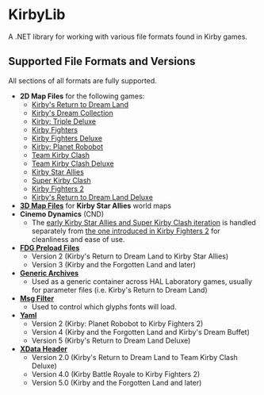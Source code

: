 # KirbyLib
 A .NET library for working with various file formats found in Kirby games.

## Supported File Formats and Versions
All sections of all formats are fully supported.

* **2D Map Files** for the following games:
	* [Kirby's Return to Dream Land](KirbyLib/Mapping/MapRtDL.cs)
	* [Kirby's Dream Collection](KirbyLib/Mapping/MapRtDL.cs)
	* [Kirby: Triple Deluxe](KirbyLib/Mapping/MapTDX.cs)
	* [Kirby Fighters](KirbyLib/Mapping/MapFighters.cs)
	* [Kirby Fighters Deluxe](KirbyLib/Mapping/MapFighters.cs)
	* [Kirby: Planet Robobot](KirbyLib/Mapping/MapKPR.cs)
	* [Team Kirby Clash](KirbyLib/Mapping/MapClash.cs)
	* [Team Kirby Clash Deluxe](KirbyLib/Mapping/MapClashDeluxe.cs)
	* [Kirby Star Allies](KirbyLib/Mapping/MapKSA.cs)
	* [Super Kirby Clash](KirbyLib/Mapping/MapClashSuper.cs)
	* [Kirby Fighters 2](KirbyLib/Mapping/MapFighters.cs)
	* [Kirby's Return to Dream Land Deluxe](KirbyLib/Mapping/MapRtDL.cs)
* [**3D Map Files**](KirbyLib/Mapping/Map3D.cs) for **Kirby Star Allies** world maps
* **Cinemo Dynamics** (CND)
	* The [early Kirby Star Allies and Super Kirby Clash iteration](KirbyLib/CinemoKSA.cs) is handled separately from [the one introduced in Kirby Fighters 2](KirbyLib/Cinemo.cs) for cleanliness and ease of use.
* [**FDG Preload Files**](KirbyLib/FDG.cs)
	* Version 2 (Kirby's Return to Dream Land to Kirby Star Allies)
	* Version 3 (Kirby and the Forgotten Land and later)
* [**Generic Archives**](KirbyLib/GenericArchive.cs)
	* Used as a generic container across HAL Laboratory games, usually for parameter files (i.e. Kirby's Return to Dream Land)
* [**Msg Filter**](KirbyLib/MsgFilter.cs)
	* Used to control which glyphs fonts will load.
* [**Yaml**](KirbyLib/Yaml.cs)
	* Version 2 (Kirby: Planet Robobot to Kirby Fighters 2)
	* Version 4 (Kirby and the Forgotten Land and Kirby's Dream Buffet)
	* Version 5 (Kirby's Return to Dream Land Deluxe)
* [**XData Header**](KirbyLib/XData.cs)
	* Version 2.0 (Kirby's Return to Dream Land to Team Kirby Clash Deluxe)
	* Version 4.0 (Kirby Battle Royale to Kirby Fighters 2)
	* Version 5.0 (Kirby and the Forgotten Land and later)
